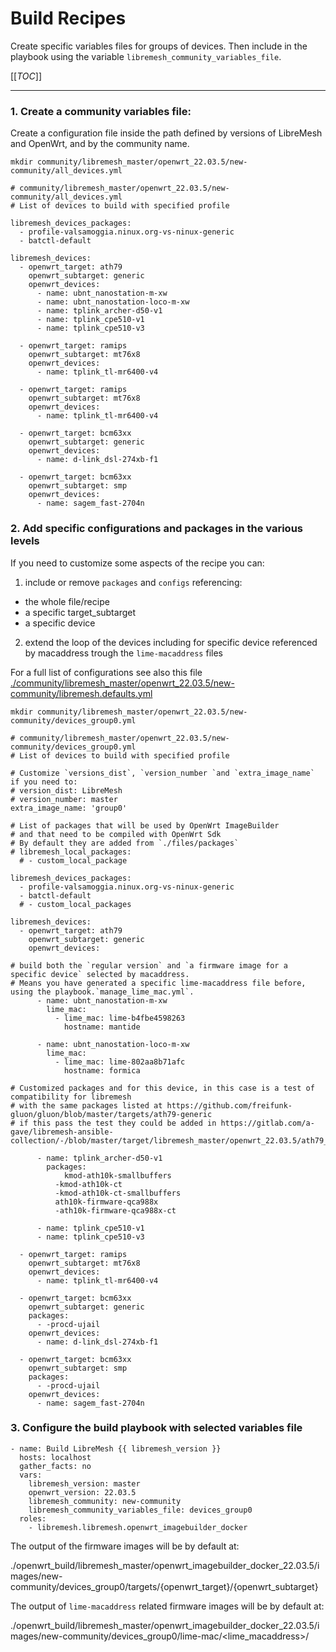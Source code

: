 
# Build Recipes

Create specific variables files for groups of devices.
Then include in the playbook using the variable `libremesh_community_variables_file`.

[[_TOC_]]

------------

### 1. Create a community variables file:
Create a configuration file inside the path defined by versions of LibreMesh and OpenWrt, and by the community name.

```
mkdir community/libremesh_master/openwrt_22.03.5/new-community/all_devices.yml
```

```
# community/libremesh_master/openwrt_22.03.5/new-community/all_devices.yml
# List of devices to build with specified profile

libremesh_devices_packages:
  - profile-valsamoggia.ninux.org-vs-ninux-generic
  - batctl-default

libremesh_devices:
  - openwrt_target: ath79
    openwrt_subtarget: generic
    openwrt_devices:
      - name: ubnt_nanostation-m-xw
      - name: ubnt_nanostation-loco-m-xw
      - name: tplink_archer-d50-v1
      - name: tplink_cpe510-v1
      - name: tplink_cpe510-v3

  - openwrt_target: ramips
    openwrt_subtarget: mt76x8
    openwrt_devices:
      - name: tplink_tl-mr6400-v4

  - openwrt_target: ramips
    openwrt_subtarget: mt76x8
    openwrt_devices:
      - name: tplink_tl-mr6400-v4

  - openwrt_target: bcm63xx
    openwrt_subtarget: generic
    openwrt_devices:
      - name: d-link_dsl-274xb-f1

  - openwrt_target: bcm63xx
    openwrt_subtarget: smp
    openwrt_devices:
      - name: sagem_fast-2704n

```

### 2. Add specific configurations and packages in the various levels
If you need to customize some aspects of the recipe you can:
1. include or remove `packages` and `configs` referencing:
  - the whole file/recipe
  - a specific target_subtarget
  - a specific device
2. extend the loop of the devices including for specific device referenced by macaddress trough the `lime-macaddress` files

For a full list of configurations see also this file [./community/libremesh_master/openwrt_22.03.5/new-community/libremesh.defaults.yml](./community/libremesh_master/openwrt_22.03.5/new-community/libremesh.defaults.yml)

```
mkdir community/libremesh_master/openwrt_22.03.5/new-community/devices_group0.yml
```

```
# community/libremesh_master/openwrt_22.03.5/new-community/devices_group0.yml
# List of devices to build with specified profile

# Customize `versions_dist`, `version_number `and `extra_image_name` if you need to:
# version_dist: LibreMesh
# version_number: master
extra_image_name: 'group0'

# List of packages that will be used by OpenWrt ImageBuilder
# and that need to be compiled with OpenWrt Sdk 
# By default they are added from `./files/packages`
# libremesh_local_packages:
  # - custom_local_package

libremesh_devices_packages:
  - profile-valsamoggia.ninux.org-vs-ninux-generic
  - batctl-default
  # - custom_local_packages

libremesh_devices:
  - openwrt_target: ath79
    openwrt_subtarget: generic
    openwrt_devices:

# build both the `regular version` and `a firmware image for a specific device` selected by macaddress. 
# Means you have generated a specific lime-macaddress file before, using the playbook.`manage_lime_mac.yml`. 
      - name: ubnt_nanostation-m-xw
        lime_mac:
          - lime_mac: lime-b4fbe4598263
            hostname: mantide

      - name: ubnt_nanostation-loco-m-xw
        lime_mac:
          - lime_mac: lime-802aa8b71afc
            hostname: formica

# Customized packages and for this device, in this case is a test of compatibility for libremesh
# with the same packages listed at https://github.com/freifunk-gluon/gluon/blob/master/targets/ath79-generic
# if this pass the test they could be added in https://gitlab.com/a-gave/libremesh-ansible-collection/-/blob/master/target/libremesh_master/openwrt_22.03.5/ath79_generic.yml

      - name: tplink_archer-d50-v1
        packages:
        	kmod-ath10k-smallbuffers
          -kmod-ath10k-ct
          -kmod-ath10k-ct-smallbuffers
          ath10k-firmware-qca988x
          -ath10k-firmware-qca988x-ct

      - name: tplink_cpe510-v1
      - name: tplink_cpe510-v3

  - openwrt_target: ramips
    openwrt_subtarget: mt76x8
    openwrt_devices:
      - name: tplink_tl-mr6400-v4

  - openwrt_target: bcm63xx
    openwrt_subtarget: generic
    packages:
      - -procd-ujail
    openwrt_devices:
      - name: d-link_dsl-274xb-f1

  - openwrt_target: bcm63xx
    openwrt_subtarget: smp
    packages:
      - -procd-ujail
    openwrt_devices:
      - name: sagem_fast-2704n

```

### 3. Configure the build playbook with selected variables file

```
- name: Build LibreMesh {{ libremesh_version }}
  hosts: localhost
  gather_facts: no
  vars:
    libremesh_version: master
    openwrt_version: 22.03.5
    libremesh_community: new-community
    libremesh_community_variables_file: devices_group0 
  roles: 
    - libremesh.libremesh.openwrt_imagebuilder_docker     
```

The output of the firmware images will be by default at:

./openwrt_build/libremesh_master/openwrt_imagebuilder_docker_22.03.5/images/new-community/devices_group0/targets/{openwrt_target}/{openwrt_subtarget}


The output of `lime-macaddress` related firmware images will be by default at:

./openwrt_build/libremesh_master/openwrt_imagebuilder_docker_22.03.5/images/new-community/devices_group0/lime-mac/<lime_macaddress>/